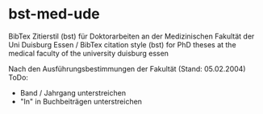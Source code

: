 # bst-med-ude
BibTex Zitierstil (bst) für Doktorarbeiten an der Medizinischen Fakultät der Uni Duisburg Essen  / 
BibTex citation style (bst) for PhD theses at the medical faculty of the university duisburg essen

Nach den Ausführungsbestimmungen der Fakultät (Stand: 05.02.2004)
ToDo:
 - Band / Jahrgang unterstreichen
 - "In" in Buchbeiträgen unterstreichen
